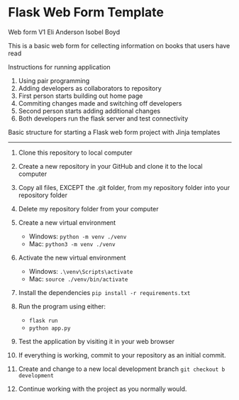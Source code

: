 # Flask Web Form Template
Web form V1
Eli Anderson
Isobel Boyd

This is a basic web form for cellecting information on books that users have read

Instructions for running application

1. Using pair programming
2. Adding developers as collaborators to repository
3. First person starts building out home page
4. Commiting changes made and switching off developers
5. Second person starts adding additional changes
6. Both developers run the flask server and test connectivity



Basic structure for starting a Flask web form project with Jinja templates


---

1. Clone this repository to local computer

2. Create a new repository in your GitHub and clone it to the local computer

3. Copy all files, EXCEPT the .git folder, from my repository folder into your repository folder

4. Delete my repository folder from your computer

5. Create a new virtual environment

   - Windows: `python -m venv ./venv`
   - Mac: `python3 -m venv ./venv`

6. Activate the new virtual environment

   - Windows: `.\venv\Scripts\activate`
   - Mac: `source ./venv/bin/activate`

7. Install the dependencies `pip install -r requirements.txt`

8. Run the program using either:

   - `flask run`
   - `python app.py`

9. Test the application by visiting it in your web browser

10. If everything is working, commit to your repository as an initial commit.

11. Create and change to a new local development branch `git checkout b development`

12. Continue working with the project as you normally would.
